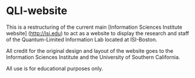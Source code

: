 # QLI-website
This is a restructuring of the current main [Information Sciences Institute website] (http://isi.edu) to act as a website to display the research and staff of the Quantum-Limited Information Lab located at ISI-Boston. 

All credit for the original design and layout of the website goes to the Information Sciences Institute and the University of Southern California. 

All use is for educational purposes only.
